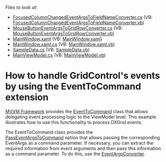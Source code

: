 <!-- default file list -->
*Files to look at*:

* [FocusedColumnChangedEventArgsToFieldNameConverter.cs](./CS/EventToCommandExample/Converters/FocusedColumnChangedEventArgsToFieldNameConverter.cs) (VB: [FocusedColumnChangedEventArgsToFieldNameConverter.vb](./VB/EventToCommandExample/Converters/FocusedColumnChangedEventArgsToFieldNameConverter.vb))
* [MouseButtonEventArgsToGridRowConverter.cs](./CS/EventToCommandExample/Converters/MouseButtonEventArgsToGridRowConverter.cs) (VB: [MouseButtonEventArgsToGridRowConverter.vb](./VB/EventToCommandExample/Converters/MouseButtonEventArgsToGridRowConverter.vb))
* [MainWindow.xaml](./CS/EventToCommandExample/MainWindow.xaml) (VB: [MainWindow.xaml](./VB/EventToCommandExample/MainWindow.xaml))
* [MainWindow.xaml.cs](./CS/EventToCommandExample/MainWindow.xaml.cs) (VB: [MainWindow.xaml.vb](./VB/EventToCommandExample/MainWindow.xaml.vb))
* [SampleData.cs](./CS/EventToCommandExample/Models/SampleData.cs) (VB: [SampleData.vb](./VB/EventToCommandExample/Models/SampleData.vb))
* [MainViewModel.cs](./CS/EventToCommandExample/ViewModels/MainViewModel.cs) (VB: [MainViewModel.vb](./VB/EventToCommandExample/ViewModels/MainViewModel.vb))
<!-- default file list end -->
# How to handle GridControl's events by using the EventToCommand extension


<p><a href="https://documentation.devexpress.com/#WPF/CustomDocument15112">MVVM Framework</a> provides the <a href="https://documentation.devexpress.com/#WPF/clsDevExpressMvvmUIEventToCommandtopic">EventToCommand</a> class that allows delegating event processing logic to the ViewModel level. This example illustrates how to use this functionality to process DXGrid events.</p>
<p>The EventToCommand class provides the <a href="https://documentation.devexpress.com/#WPF/DevExpressMvvmUIEventToCommand_PassEventArgsToCommandtopic">PassEventArgsToCommand</a> option that allows passing the corresponding EventArgs as a command parameter. If necessary, you can extract the required information from event arguments and then pass this information as a command parameter. To do this, use the <a href="https://documentation.devexpress.com/#WPF/DevExpressMvvmUIEventToCommand_EventArgsConvertertopic">EventArgsConverter</a>.</p>

<br/>



